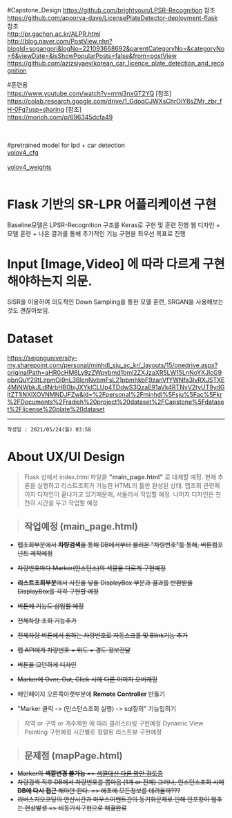 #Capstone_Design
https://github.com/brightyoun/LPSR-Recognition 참조 <br/>
https://github.com/apoorva-dave/LicensePlateDetector-deployment-flask 참조 <br/>
http://pr.gachon.ac.kr/ALPR.html <br/>
http://blog.naver.com/PostView.nhn?blogId=sogangori&logNo=221093668692&parentCategoryNo=&categoryNo=6&viewDate=&isShowPopularPosts=false&from=postView <br/>
https://github.com/azizsiyaev/korean_car_licence_plate_detection_and_recognition <br/>

#훈련용 <br/>
https://www.youtube.com/watch?v=mmj3nxGT2YQ [참조] <br/>
https://colab.research.google.com/drive/1_GdoqCJWXsChrOiY8sZMr_zbr_fH-0Fg?usp=sharing [참조] <br/>
https://morioh.com/p/696345dcfa49 <br/>


<br />
<br />
#pretrained model for lpd + car detection<br />
<a href='https://drive.google.com/uc?export=download&id=1NcJtEwboqtQ9u27lerYOqS3kUrg6cGKv'>yolov4_cfg</a> <br /><br />
<a href='https://drive.google.com/uc?export=download&id=1a-Nkl7Hc4Lx27L72qaBZFmkbcIyEcQvA'>yolov4_weights</a> <br/><br/>

# Flask 기반의 SR-LPR 어플리케이션 구현
Baseline모델은 LPSR-Recognition 구조를 Keras로 구현 및 훈련 진행
웹 디자인 + 모델 훈련 + 나온 결과를 통해 추가적인 기능 구현을 최우선 목표로 진행

# Input [Image,Video] 에 따라 다르게 구현해야하는지 의문.
SISR을 이용하여 의도적인 Down Sampling을 통한 모델 훈련, SRGAN을 사용해보는것도 괜찮아보임.

# Dataset
https://sejonguniversity-my.sharepoint.com/personal/minhdl_sju_ac_kr/_layouts/15/onedrive.aspx?originalPath=aHR0cHM6Ly9zZWpvbmd1bml2ZXJzaXR5LW15LnNoYXJlcG9pbnQuY29tLzpmOi9nL3BlcnNvbmFsL21pbmhkbF9zanVfYWNfa3IvRXJSTXE4MjNWbkJLdlNrbHB0bjJXYklCLUp4TDdwS3QzaE91aVk4RTNvV2tyUT9ydGltZT1iNXlXOVNMNDJFZw&id=%2Fpersonal%2Fminhdl%5Fsju%5Fac%5Fkr%2FDocuments%2Fradish%20project%20dataset%2FCapstone%5Fdataset%2Flicense%20plate%20dataset <br/>

* * *
```
작성일 : 2021/05/24(월) 03:58
```
# About UX/UI Design
> Flask 상에서 index.html 파일을 **"main_page.html"** 로 대체할 예정.
> 현재 추론을 실행하고 리스트조회가 가능한 HTML의 틀만 완성된 상태.
> 맵조회 관련페이지 디자인이 끝나가고 있기때문에, 서둘러서 작업할 예정.
> 나머지 디자인은 천천히 시간을 두고 작업할 예정

> ## 작업예정 (main_page.html)
- ~~맵조회부분에서 **차량검색**을 통해 DB에서부터 불러온 "차량번호"를 통해, 버튼컴포넌트 제작예정~~
- ~~차량번호마다 Marker(인스턴스)의 색깔을 다르게 구현예정~~
- ~~**리스트조회부분**에서 사진을 넣을 DisplayBox 부분과 결과를 반환받을 DisplayBox를 각각 구현할 예정~~
- ~~버튼에 기능도 삽입할 예정~~
- ~~전체차량 조회 기능추가~~
- ~~전체차량 버튼에서 원하는 차량번호로 자동스크롤 및 Blink기능 추가~~
- ~~맵 API에게 차량번호 + 위도 + 경도 정보전달~~
- ~~버튼을 모던하게 디자인~~
- ~~Marker에 Over, Out, Click 시에 다른 이미지 오버래핑~~

- 메인페이지 오른쪽아랫부분에 **Remote Controller** 만들기
- "Marker 클릭 -> (인스턴스조회 실행) -> sql질의" 기능입히기
> 지역 or 구역 or 개수제한  에 따라 클러스터링 구현예정
> Dynamic View Pointing 구현예정
> 시간별로 정렬된 리스트뷰 구현예정


> ## 문제점 (mapPage.html)
- ~~Marker의 **색깔변경 불가능** => <u>색깔대신 다른 망안 검토중</u>~~
- ~~차량검색 직후 DB에서 차량번호를 뽑아옴 (1개 or 전체) 그러나, 인스턴스조회 시에 **DB에 다시 접근** 해야만 한다. => 애초에 모든정보를 데려올까???~~
- ~~리버스지오코딩의 연산시간과 마우스이벤트간의 동기화문제로 인해 인포창이 멈추는 현상발생 => 비동기식구현으로 해결완료~~
